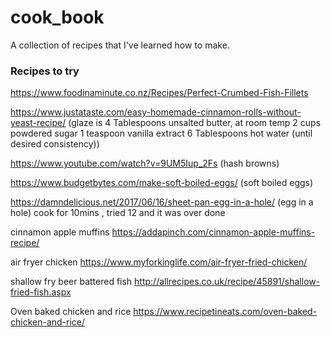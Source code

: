 # cook_book

A collection of recipes that I've learned how to make.

### Recipes to try

https://www.foodinaminute.co.nz/Recipes/Perfect-Crumbed-Fish-Fillets

https://www.justataste.com/easy-homemade-cinnamon-rolls-without-yeast-recipe/ (glaze is 4 Tablespoons unsalted butter, at room temp
2 cups powdered sugar
1 teaspoon vanilla extract
6 Tablespoons hot water (until desired consistency))

https://www.youtube.com/watch?v=9UM5Iup_2Fs (hash browns)

https://www.budgetbytes.com/make-soft-boiled-eggs/ (soft boiled eggs)

https://damndelicious.net/2017/06/16/sheet-pan-egg-in-a-hole/ (egg in a hole) cook for 10mins , tried 12 and it was over done

cinnamon apple muffins
https://addapinch.com/cinnamon-apple-muffins-recipe/

air fryer chicken
https://www.myforkinglife.com/air-fryer-fried-chicken/

shallow fry beer battered fish
http://allrecipes.co.uk/recipe/45891/shallow-fried-fish.aspx

Oven baked chicken and rice
https://www.recipetineats.com/oven-baked-chicken-and-rice/
